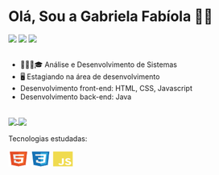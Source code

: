 # Olá, Sou a Gabriela Fabíola 🤟🏾

 <div style="display: inline_block"> 
   <a href="https://www.instagram.com/_sempregabrielaa"  target="_blank"><img src="https://img.shields.io/badge/-Instagram-%23E4405F?style=for-the-badge&logo=instagram&logoColor=white" target="_blank"></a>
 	<a href = "mailto:ggabrielafabiola@gmail.com" ><img src="https://img.shields.io/badge/-Gmail-%23333?style=for-the-badge&logo=gmail&logoColor=white" target="_blank"></a>
  <a href="https://www.linkedin.com/in/gabrielafabiola"  target="_blank"><img src="https://img.shields.io/badge/-LinkedIn-%230077B5?style=for-the-badge&logo=linkedin&logoColor=white" target="_blank"></a>
  </div>
  
  <br>

- 👩🏾‍🎓🎓 Análise e Desenvolvimento de Sistemas
- 🖥️ Estagiando na área de desenvolvimento
- Desenvolvimento front-end: HTML, CSS, Javascript
- Desenvolvimento back-end: Java

 <br>

<div >
  <a href="https://github.com/gaabstudies">
  <img align="center" height="150em" src="https://github-readme-stats.vercel.app/api?username=gaabstudies&show_icons=true&theme=onedark&include_all_commits=true&count_private=true&hide=prs,issues,contribs&border_radius=40%"/>
  <img align="center" height="150em" src="https://github-readme-stats.vercel.app/api/top-langs/?username=gaabstudies&layout=compact&langs_count=7&theme=onedark&border_radius=40%"/></a>
 </div>
<br>
 Tecnologias estudadas:
 
 <div><br>
  <img align="center" alt="Gaab-HTML" height="30" width="40" src="https://raw.githubusercontent.com/devicons/devicon/master/icons/html5/html5-original.svg"/>
  <img align="center" alt="Gaab-CSS" height="30" width="40" src="https://raw.githubusercontent.com/devicons/devicon/master/icons/css3/css3-original.svg"/>
  <img align="center" alt="Gaab-Js" height="30" width="40" src="https://raw.githubusercontent.com/devicons/devicon/master/icons/javascript/javascript-plain.svg"/>
</div>
 

 

<!--
> Status do Projeto: Concluido :heavy_check_mark:

> Status do Projeto: Em desenvolvimento :warning:-->
